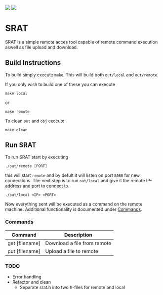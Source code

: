 <img src="https://img.shields.io/badge/Linux-FCC624?style=for-the-badge&logo=linux&logoColor=black" /> <img src="https://img.shields.io/badge/mac%20os-000000?style=for-the-badge&logo=apple&logoColor=white" />

# SRAT
SRAT is a simple remote acces tool capable of remote command execution aswell as file upload and download.

## Build Instructions
To build simply execute `make`. This will build both `out/local` and `out/remote`.

If you only wish to build one of these you can execute
```console
make local
```
or
```console
make remote
```
To clean `out` and `obj` execute
```console
make clean
```

## Run SRAT
To run SRAT start by executing
```console
./out/remote [PORT]
```
this will start `remote` and by defult it will listen on port `8080` for new connections. The next step is to run `out/local` and give it the remote IP-address and port to connect to.
```console
./out/local <IP> <PORT>
```

Now everything sent will be executed as a command on the remote machine. Additional functionality is documented under [Commands](#Commands).


### Commands
| Command              | Description                           |
| -----------          | -----------                           |
| get [filename]       | Download a file from remote           |
| put [filename]       | Upload a file to remote               |


### TODO
- Error handling
- Refactor and clean
    - Separate srat.h into two h-files for remote and local